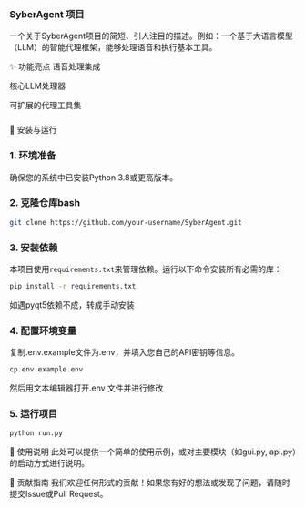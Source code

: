 ### SyberAgent 项目
一个关于SyberAgent项目的简短、引人注目的描述。例如：一个基于大语言模型（LLM）的智能代理框架，能够处理语音和执行基本工具。

✨ 功能亮点
语音处理集成

核心LLM处理器

可扩展的代理工具集


###
🚀 安装与运行
### 1. 环境准备
确保您的系统中已安装Python 3.8或更高版本。

### 2. 克隆仓库bash
```bash
git clone https://github.com/your-username/SyberAgent.git
```
### 3. 安装依赖

本项目使用`requirements.txt`来管理依赖。运行以下命令安装所有必需的库：

```bash
pip install -r requirements.txt
```
如遇pyqt5依赖不成，转成手动安装

### 4. 配置环境变量
复制.env.example文件为.env，并填入您自己的API密钥等信息。
```bash
cp.env.example.env
```
然后用文本编辑器打开.env 文件并进行修改

### 5. 运行项目
```bash
python run.py
```

🔧 使用说明
此处可以提供一个简单的使用示例，或对主要模块（如gui.py, api.py）的启动方式进行说明。

🤝 贡献指南
我们欢迎任何形式的贡献！如果您有好的想法或发现了问题，请随时提交Issue或Pull Request。
